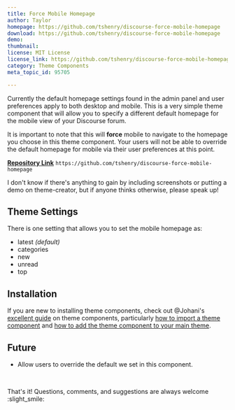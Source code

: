 ```yaml
---
title: Force Mobile Homepage
author: Taylor
homepage: https://github.com/tshenry/discourse-force-mobile-homepage
download: https://github.com/tshenry/discourse-force-mobile-homepage
demo: 
thumbnail: 
license: MIT License
license_link: https://github.com/tshenry/discourse-force-mobile-homepage/blob/master/LICENSE
category: Theme Components
meta_topic_id: 95705

---
```

Currently the default homepage settings found in the admin panel and user preferences apply to both desktop and mobile. This is a very simple theme component that will allow you to specify a different default homepage for the mobile view of your Discourse forum.

It is important to note that this will **force** mobile to navigate to the homepage you choose in this theme component. Your users will not be able to override the default homepage for mobile via their user preferences at this point.

**[Repository Link](https://github.com/tshenry/discourse-force-mobile-homepage)**
`https://github.com/tshenry/discourse-force-mobile-homepage`

I don't know if there's anything to gain by including screenshots or putting a demo on theme-creator, but if anyone thinks otherwise, please speak up!

## Theme Settings

There is one setting that allows you to set the mobile homepage as:

- latest _(default)_
- categories
- new
- unread
- top

## Installation

If you are new to installing theme components, check out @Johani's [excellent guide](https://meta.discourse.org/t/beginners-guide-to-using-discourse-themes/91966) on theme components, particularly [how to import a theme component](https://meta.discourse.org/t/beginners-guide-to-using-discourse-themes/91966#heading--2-4) and [how to add the theme component to your main theme](https://meta.discourse.org/t/beginners-guide-to-using-discourse-themes/91966#heading--2-5).

## Future

- Allow users to override the default we set in this component.

<br>

That's it! Questions, comments, and suggestions are always welcome :slight_smile: